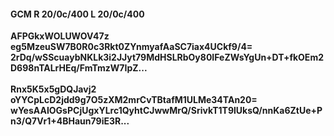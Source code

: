 #### GCM R 20/0c/400 L 20/0c/400
**AFPGkxWOLUWOV47z**<br/>**eg5MzeuSW7B0R0c3Rkt0ZYnmyafAaSC7iax4UCkf9/4=**<br/>**2rDq/wSScuaybNKLk3i2JJyt79MdHSLRbOy80IFeZWsYgUn+DT+fkOEm2D698nTALrHEq/FmTmzW7IpZ...**<br/><br/>
**Rnx5K5x5gDQJavj2**<br/>**oYYCpLcD2jdd9g7O5zXM2mrCvTBtafM1ULMe34TAn20=**<br/>**wYesAAIOGsPCjUgxYLrc1QyhtCJwwMrQ/SrivkT1T9lUksQ/nnKa6ZtUe+Pn3/Q7Vr1+4BHaun79iE3R...**